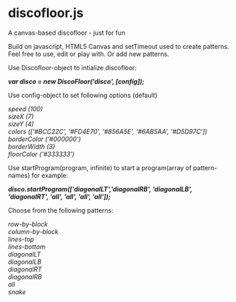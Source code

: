 # discofloor.js
A canvas-based discofloor - just for fun

Build on javascript, HTML5 Canvas and setTimeout used to create patterns. Feel free to use, edit or play with. 
Or add new patterns.

Use Discofloor-object to intialize discofloor:

<i><b>var disco = new DiscoFloor('disco', [config]);</b></i>

Use config-object to set following options (default)

  <i>speed (100)<br/>
  sizeX (7)<br/>
  sizeY (4)<br/>
  colors (['#BCC22C', '#FD4E70', '#856A5E', '#6AB5AA', '#D5D97C'])<br/>
  borderColor ('#000000')<br/>
  borderWidth (3)<br/>
  floorColor ('#333333')<br/></i>

Use startProgram(program, infinite) to start a program(array of pattern-names) for example:

  <i><b>disco.startProgram(['diagonalLT','diagonalRB', 'diagonalLB', 'diagonalRT', 'all', 'all', 'all', 'all']);</b></i>
  
Choose from the following patterns:

  <i>row-by-block<br/>
  column-by-block<br/>
  lines-top<br/>
  lines-bottom<br/>
  diagonalLT<br/>
  diagonalLB<br/>
  diagonalRT<br/>
  diagonalRB<br/>
  all<br/>
  snake<br/></i>
